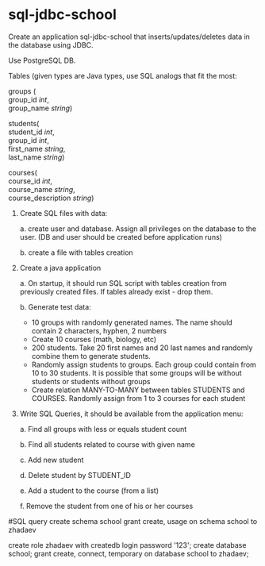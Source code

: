 # sql-jdbc-school
Create an application sql-jdbc-school that inserts/updates/deletes data in the database using JDBC.

Use PostgreSQL DB.

Tables (given types are Java types, use SQL analogs that fit the most:

groups (  
group_id *int*,  
group_name *string*)

students(  
student_id *int*,  
group_id *int*,  
first_name *string*,  
last_name *string*)

courses(  
course_id *int*,  
course_name *string*,  
course_description *string*)

1. Create SQL files with data:

   a. create user and database. Assign all privileges on the database to the user. (DB and user should be created before application runs)

   b. create a file with tables creation

2. Create a java application

   a. On startup, it should run SQL script with tables creation from previously created files. If tables already exist - drop them.

   b. Generate test data:
    * 10 groups with randomly generated names. The name should contain 2 characters, hyphen, 2 numbers
    * Create 10 courses (math, biology, etc)
    * 200 students. Take 20 first names and 20 last names and randomly combine them to generate students.
    * Randomly assign students to groups. Each group could contain from 10 to 30 students. It is possible that some groups will be without students or students without groups
    * Create relation MANY-TO-MANY between tables STUDENTS and COURSES. Randomly assign from 1 to 3 courses for each student

3. Write SQL Queries, it should be available from the application menu:

   a. Find all groups with less or equals student count

   b. Find all students related to course with given name

   c. Add new student

   d. Delete student by STUDENT_ID

   e. Add a student to the course (from a list)

   f. Remove the student from one of his or her courses

#SQL query
create schema school
grant create, usage on schema school to zhadaev

create role zhadaev with createdb login password '123';
create database school;
grant create, connect, temporary on database school to zhadaev;
